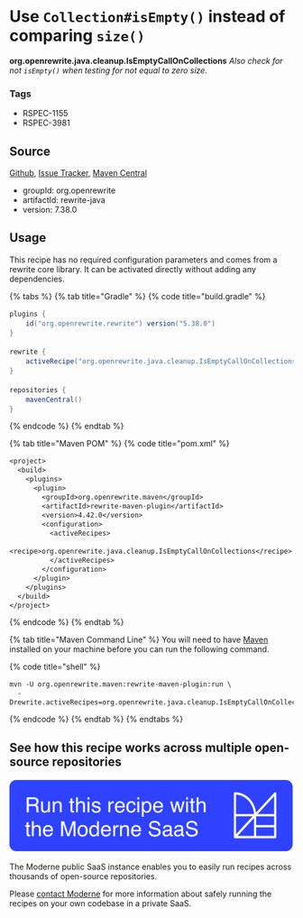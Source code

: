 # Use `Collection#isEmpty()` instead of comparing `size()`

**org.openrewrite.java.cleanup.IsEmptyCallOnCollections**
_Also check for _not_ `isEmpty()` when testing for not equal to zero size._

### Tags

* RSPEC-1155
* RSPEC-3981

## Source

[Github](https://github.com/openrewrite/rewrite/blob/main/rewrite-java/src/main/java/org/openrewrite/java/cleanup/IsEmptyCallOnCollections.java), [Issue Tracker](https://github.com/openrewrite/rewrite/issues), [Maven Central](https://search.maven.org/artifact/org.openrewrite/rewrite-java/7.38.0/jar)

* groupId: org.openrewrite
* artifactId: rewrite-java
* version: 7.38.0


## Usage

This recipe has no required configuration parameters and comes from a rewrite core library. It can be activated directly without adding any dependencies.

{% tabs %}
{% tab title="Gradle" %}
{% code title="build.gradle" %}
```groovy
plugins {
    id("org.openrewrite.rewrite") version("5.38.0")
}

rewrite {
    activeRecipe("org.openrewrite.java.cleanup.IsEmptyCallOnCollections")
}

repositories {
    mavenCentral()
}

```
{% endcode %}
{% endtab %}

{% tab title="Maven POM" %}
{% code title="pom.xml" %}
```markup
<project>
  <build>
    <plugins>
      <plugin>
        <groupId>org.openrewrite.maven</groupId>
        <artifactId>rewrite-maven-plugin</artifactId>
        <version>4.42.0</version>
        <configuration>
          <activeRecipes>
            <recipe>org.openrewrite.java.cleanup.IsEmptyCallOnCollections</recipe>
          </activeRecipes>
        </configuration>
      </plugin>
    </plugins>
  </build>
</project>
```
{% endcode %}
{% endtab %}

{% tab title="Maven Command Line" %}
You will need to have [Maven](https://maven.apache.org/download.cgi) installed on your machine before you can run the following command.

{% code title="shell" %}
```shell
mvn -U org.openrewrite.maven:rewrite-maven-plugin:run \
  -Drewrite.activeRecipes=org.openrewrite.java.cleanup.IsEmptyCallOnCollections
```
{% endcode %}
{% endtab %}
{% endtabs %}


## See how this recipe works across multiple open-source repositories

[![Moderne Link Image](/.gitbook/assets/ModerneRecipeButton.png)](https://public.moderne.io/recipes/org.openrewrite.java.cleanup.IsEmptyCallOnCollections)

The Moderne public SaaS instance enables you to easily run recipes across thousands of open-source repositories.

Please [contact Moderne](https://moderne.io/product) for more information about safely running the recipes on your own codebase in a private SaaS.
